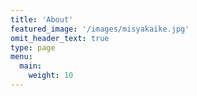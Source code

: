 ```yaml
---
title: 'About'
featured_image: '/images/misyakaike.jpg'
omit_header_text: true
type: page
menu:
  main:
    weight: 10
---
```

